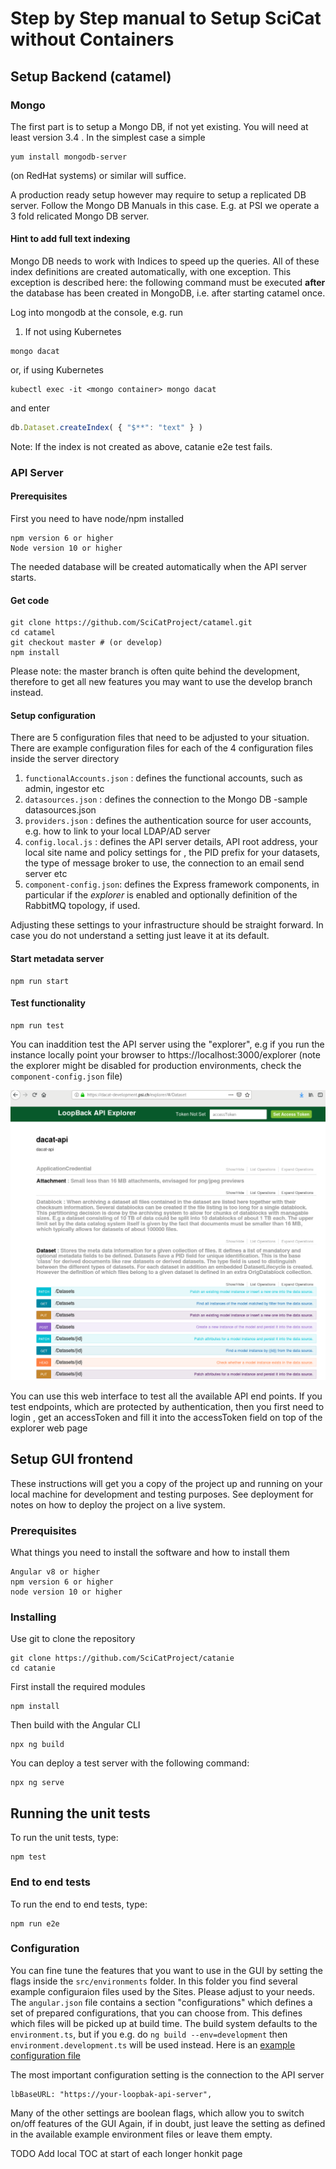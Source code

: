 # Step by Step manual to Setup SciCat without Containers

## Setup Backend (catamel)

### Mongo

The first part is to setup a Mongo DB, if not yet existing. You will need at least version 3.4 . In the simplest case a simple
```
yum install mongodb-server
```
(on RedHat systems) or similar will suffice.

A production ready setup however may require to setup a replicated DB server. Follow the Mongo DB Manuals in this case. E.g. at PSI we operate a 3 fold relicated Mongo DB server.


#### Hint to add full text indexing

Mongo DB needs to work with Indices to speed up the queries. All of these index definitions are created automatically, with one exception. This exception is described here: the following command must be executed **after** the database has been created in MongoDB, i.e. after starting catamel once.

Log into mongodb at the console, e.g. run 


1. If not using Kubernetes
```
mongo dacat
```

or, if using Kubernetes

```
kubectl exec -it <mongo container> mongo dacat
```
and enter

```javascript
db.Dataset.createIndex( { "$**": "text" } )
```

Note: If the index is not created as above, catanie e2e test fails.

### API Server

#### Prerequisites

First you need to have node/npm installed

```
npm version 6 or higher
Node version 10 or higher
```
The needed database will be created automatically when the API server starts. 

#### Get code
```
git clone https://github.com/SciCatProject/catamel.git
cd catamel
git checkout master # (or develop)
npm install
```

Please note: the master branch is often quite behind the development, therefore to get all new features you may want to use the develop branch instead.

#### Setup configuration
 
There are 5 configuration files that need to be adjusted to your situation. There are example configuration files for each of the 4 configuration files inside the server directory

1. `functionalAccounts.json` : defines the functional accounts, such as admin, ingestor etc
2. `datasources.json` : defines the connection to the Mongo DB -sample datasources.json
3. `providers.json` : defines the authentication source for user accounts, e.g. how to link to your local LDAP/AD server
4. `config.local.js` : defines the API server details, API root address, your local site name and policy settings for , the PID prefix for your datasets, the type of message broker to use, the connection to an email send server etc
5. `component-config.json`: defines the Express framework components, in particular if the *explorer* is enabled and optionally definition of the RabbitMQ topology, if used.

Adjusting these settings to your infrastructure should be straight forward. In case you do not understand a setting just leave it at its default.


#### Start metadata server
```
npm run start
```

#### Test functionality

```
npm run test
```

You can inaddition test the API server using the "explorer", e.g if you run the instance locally point your browser to https://localhost:3000/explorer (note the explorer might be disabled for production environments, check the `component-config.json` file)

![API Explorer](img/explorer.png)

You can use this web interface to test all the available API end points. If you test endpoints, which are protected by authentication, then you first need to login , get an accessToken and fill it into the accessToken field on top of the explorer web page

## Setup GUI frontend
These instructions will get you a copy of the project up and running on your local machine for development and testing purposes. See deployment for notes on how to deploy the project on a live system.

### Prerequisites

What things you need to install the software and how to install them

```
Angular v8 or higher
npm version 6 or higher
node version 10 or higher
```

### Installing

Use git to clone the repository
```
git clone https://github.com/SciCatProject/catanie
cd catanie
```
First install the required modules
```
npm install
```
Then build with the Angular CLI
```
npx ng build
```

You can deploy a test server with the following command:

```
npx ng serve 
```


## Running the unit tests

To run the unit tests, type:
```
npm test
```


### End to end tests

To run the end to end tests, type:

```
npm run e2e
```

### Configuration

You can fine tune the features that you want to use in the GUI by setting the flags inside the `src/environments` folder. In this folder you find several example configuraion files used by the Sites. Please adjust to your needs. The `angular.json` file contains a section "configurations" which defines a set of prepared configurations, that you can choose from. This defines which files will be picked up at build time. The build system defaults to the `environment.ts`, but if you e.g. do `ng build --env=development` then `environment.development.ts` will be used instead. Here is an [example configuration file](https://github.com/SciCatProject/catanie/blob/develop/src/environments/environment.development.ts)

The most important configuration setting is the connection to the API server
```
lbBaseURL: "https://your-loopbak-api-server",
```

Many of the other settings are boolean flags, which allow you to switch on/off features of the GUI
Again, if in doubt, just leave the setting as defined in the available example environment files or leave them empty.

TODO Add local TOC at start of each longer honkit page

